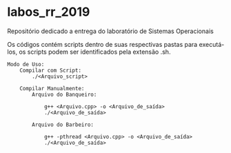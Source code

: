 # labos_rr_2019
Repositório dedicado a entrega do laboratório de Sistemas Operacionais

Os códigos contém scripts dentro de suas respectivas pastas para executá-los, os scripts podem ser identificados pela extensão .sh.

	Modo de Uso:
		Compilar com Script:
			./<Arquivo_script>
		
		Compilar Manualmente:
			Arquivo do Banqueiro:

				g++ <Arquivo.cpp> -o <Arquivo_de_saída>
				./<Arquivo_de_saída>

			Arquivo do Barbeiro:

				g++ -pthread <Arquivo.cpp> -o <Arquivo_de_saída>
				./<Arquivo_de_saída>


   